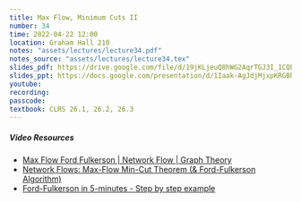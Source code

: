 ```yaml
---
title: Max Flow, Minimum Cuts II
number: 34
time: 2022-04-22 12:00
location: Graham Hall 210
notes: "assets/lectures/lecture34.pdf"
notes_source: "assets/lectures/lecture34.tex"
slides_pdf: https://drive.google.com/file/d/19jKLjeuQ8hWG2AqrTGJ3I_1CQPeWUB7t/view?usp=sharing
slides_ppt: https://docs.google.com/presentation/d/1Iaak-AgJdjMjxpKRGBhheBEYc8xQ88zN17o7O5gXf8Q/edit?usp=sharing
youtube:
recording:
passcode:
textbook: CLRS 26.1, 26.2, 26.3
---
```


##### Video Resources

- [Max Flow Ford Fulkerson | Network Flow | Graph Theory](https://www.youtube.com/watch?v=LdOnanfc5TM)
- [Network Flows: Max-Flow Min-Cut Theorem (& Ford-Fulkerson Algorithm)](https://www.youtube.com/watch?v=oHy3ddI9X3o)
- [Ford-Fulkerson in 5-minutes - Step by step example](https://www.youtube.com/watch?v=Tl90tNtKvxs)
